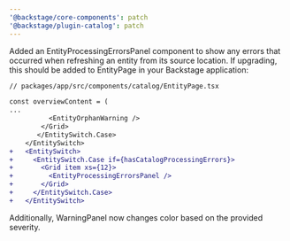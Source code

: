 ```yaml
---
'@backstage/core-components': patch
'@backstage/plugin-catalog': patch
---
```


Added an EntityProcessingErrorsPanel component to show any errors that occurred when refreshing an entity from its source location. If upgrading, this should be added to EntityPage in your Backstage application:

```diff
// packages/app/src/components/catalog/EntityPage.tsx

const overviewContent = (
...
          <EntityOrphanWarning />
        </Grid>
       </EntitySwitch.Case>
    </EntitySwitch>
+   <EntitySwitch>
+     <EntitySwitch.Case if={hasCatalogProcessingErrors}>
+       <Grid item xs={12}>
+         <EntityProcessingErrorsPanel />
+       </Grid>
+     </EntitySwitch.Case>
+   </EntitySwitch>

```

Additionally, WarningPanel now changes color based on the provided severity.
